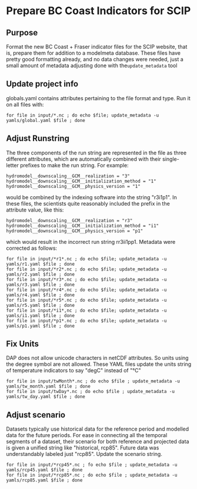 # Prepare BC Coast Indicators for SCIP

## Purpose
Format the new BC Coast + Fraser indicator files for the SCIP website, that is, prepare them for addition to a modelmeta database. These files have pretty good formatting already, and no data changes were needed, just a small amount of metadata adjusting done with the`update_metadata` tool

## Update project info

globals.yaml contains attributes pertaining to the file format and type. Run it on all files with: 

```
for file in input/*.nc ; do echo $file; update_metadata -u yamls/global.yaml $file ; done
```

## Adjust Runstring

The three components of the run string are represented in the file as three different attributes, which are automatically combined with their single-letter prefixes to make the run string. For example:

```
hydromodel__downscaling__GCM__realization = "3"
hydromodel__downscaling__GCM__initialization_method = "1"
hydromodel__downscaling__GCM__physics_version = "1"
```

would be combined by the indexing software into the string "r3i1p1". In these files, the scientists quite reasonably included the prefix in the attribute value, like this:

```
hydromodel__downscaling__GCM__realization = "r3"
hydromodel__downscaling__GCM__initialization_method = "i1"
hydromodel__downscaling__GCM__physics_version = "p1"
```

which would result in the incorrect run string rr3ii1pp1. Metadata were corrected as follows:

```
for file in input/*r1*.nc ; do echo $file; update_metadata -u yamls/r1.yaml $file ; done
for file in input/*r2*.nc ; do echo $file; update_metadata -u yamls/r2.yaml $file ; done
for file in input/*r3*.nc ; do echo $file; update_metadata -u yamls/r3.yaml $file ; done
for file in input/*r4*.nc ; do echo $file; update_metadata -u yamls/r4.yaml $file ; done
for file in input/*r5*.nc ; do echo $file; update_metadata -u yamls/r5.yaml $file ; done
for file in input/*i1*,nc ; do echo $file; update_metadata -u yamls/i1.yaml $file ; done
for file in input/*p1*.nc ; do echo $file; update_metadata -u yamls/p1.yaml $file ; done
```

## Fix Units

DAP does not allow unicode characters in netCDF attributes. So units using the degree symbol are not allowed. These YAML files update the units string of temperature indicators to say "degC" instead of "&deg;C"

```
for file in input/twMonth*.nc ; do echo $file ; update_metadata -u yamls/tw_month.yaml $file ; done
for file in input/twDay*.nc ; do echo $file ; update_metadata -u yamls/tw_day.yaml $file ; done
```

## Adjust scenario

Datasets typically use historical data for the reference period and modelled data for the future periods. For ease in connecting all the temporal segments of a dataset, their scenario for both reference and projected data is given a unified string like "historical, rcp85". Future data was understandably labeled just "rcp85". Update the scenario string. 

```
for file in input/*rcp45*.nc ; fo echo $file ; update_metadata -u yamls/rcp45.yaml $file ; done
for file in input/*rcp85*.nc ; do echo $file ; update_metadata -u yamls/rcp85.yaml $file ; done
```